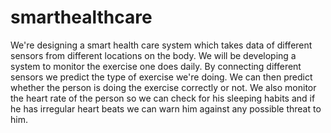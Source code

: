 # smarthealthcare
We're designing a smart health care system which takes data of different sensors from different locations on the body. 
We will be developing a system to monitor the exercise one does daily.
By connecting different sensors we predict the type of exercise we're doing. 
We can then predict whether the person is doing the exercise correctly or not. 
We also monitor the heart rate of the person so we can check for his sleeping habits
and if he has irregular heart beats we can warn him against any possible threat to him.
